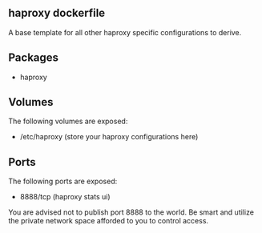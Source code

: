 haproxy dockerfile 
------------------
A base template for all other haproxy specific configurations to derive.

Packages
--------
  * haproxy

Volumes
-------
The following volumes are exposed:
  * /etc/haproxy (store your haproxy configurations here)

Ports
-----
The following ports are exposed:
  * 8888/tcp (haproxy stats ui)

You are advised not to publish port 8888 to the world.  Be smart and utilize the
private network space afforded to you to control access.
